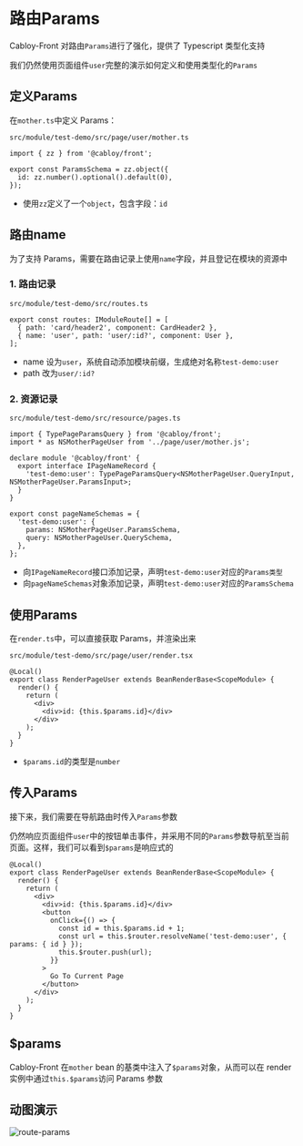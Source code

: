 # 路由Params

Cabloy-Front 对路由`Params`进行了强化，提供了 Typescript 类型化支持

我们仍然使用页面组件`user`完整的演示如何定义和使用类型化的`Params`

## 定义Params

在`mother.ts`中定义 Params：

`src/module/test-demo/src/page/user/mother.ts`

```typescript{4}
import { zz } from '@cabloy/front';

export const ParamsSchema = zz.object({
  id: zz.number().optional().default(0),
});
```

- 使用`zz`定义了一个`object`，包含字段：`id`

## 路由name

为了支持 Params，需要在路由记录上使用`name`字段，并且登记在模块的资源中

### 1. 路由记录

`src/module/test-demo/src/routes.ts`

```typescript{3}
export const routes: IModuleRoute[] = [
  { path: 'card/header2', component: CardHeader2 },
  { name: 'user', path: 'user/:id?', component: User },
];
```

- name 设为`user`，系统自动添加模块前缀，生成绝对名称`test-demo:user`
- path 改为`user/:id?`

### 2. 资源记录

`src/module/test-demo/src/resource/pages.ts`

```typescript{2,6,11-14}
import { TypePageParamsQuery } from '@cabloy/front';
import * as NSMotherPageUser from '../page/user/mother.js';

declare module '@cabloy/front' {
  export interface IPageNameRecord {
    'test-demo:user': TypePageParamsQuery<NSMotherPageUser.QueryInput, NSMotherPageUser.ParamsInput>;
  }
}

export const pageNameSchemas = {
  'test-demo:user': {
    params: NSMotherPageUser.ParamsSchema,
    query: NSMotherPageUser.QuerySchema,
  },
};
```

- 向`IPageNameRecord`接口添加记录，声明`test-demo:user`对应的`Params类型`
- 向`pageNameSchemas`对象添加记录，声明`test-demo:user`对应的`ParamsSchema`

## 使用Params

在`render.ts`中，可以直接获取 Params，并渲染出来

`src/module/test-demo/src/page/user/render.tsx`

```typescript{6}
@Local()
export class RenderPageUser extends BeanRenderBase<ScopeModule> {
  render() {
    return (
      <div>
        <div>id: {this.$params.id}</div>
      </div>
    );
  }
}
```

- `$params.id`的类型是`number`

## 传入Params

接下来，我们需要在导航路由时传入`Params`参数

仍然响应页面组件`user`中的按钮单击事件，并采用不同的`Params`参数导航至当前页面。这样，我们可以看到`$params`是响应式的

```typescript{7-15}
@Local()
export class RenderPageUser extends BeanRenderBase<ScopeModule> {
  render() {
    return (
      <div>
        <div>id: {this.$params.id}</div>
        <button
          onClick={() => {
            const id = this.$params.id + 1;
            const url = this.$router.resolveName('test-demo:user', { params: { id } });
            this.$router.push(url);
          }}
        >
          Go To Current Page
        </button>
      </div>
    );
  }
}
```

## $params

Cabloy-Front 在`mother` bean 的基类中注入了`$params`对象，从而可以在 render 实例中通过`this.$params`访问 Params 参数

## 动图演示

![route-params](https://cabloy-1258265067.cos.ap-shanghai.myqcloud.com/image/route-params.gif)
